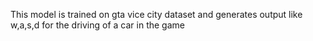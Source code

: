 This model is trained on gta vice city dataset and generates output like w,a,s,d for the driving of a car in the game
